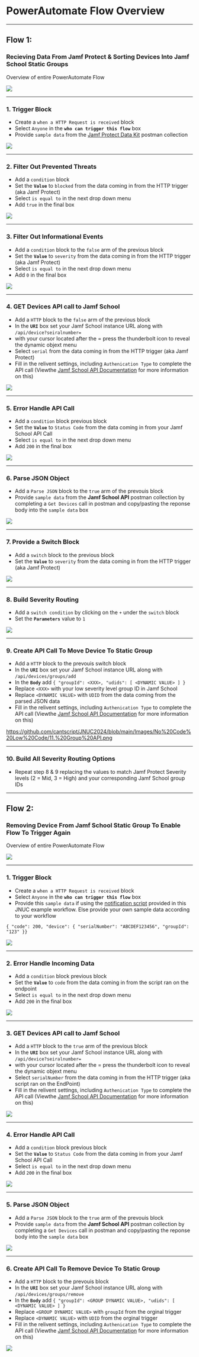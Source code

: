 # PowerAutomate Flow Overview

---

## Flow 1: 
### Recieving Data From Jamf Protect & Sorting Devices Into Jamf School Static Groups

Overview of entire PowerAutomate Flow

![](https://github.com/cantscript/JNUC2024/blob/main/Images/No%20Code%20Low%20Code/01.%20Protect%20School%20Connector%20Full.png)



---
### 1. Trigger Block

* Create a `when a HTTP Request is received` block
* Select `Anyone` in the **`who can trigger this flow`** box
* Provide `sample data` from the [Jamf Protect Data Kit](https://www.postman.com/txhaflaire/jamf-open-source-community/collection/fh1725y/jamf-protect-data-kit?action=share&creator=19047489)  postman collection

![](https://github.com/cantscript/JNUC2024/blob/main/Images/No%20Code%20Low%20Code/02.%20First%20Trigger%20Block.png)

---
### 2. Filter Out Prevented Threats

* Add a `condition` block
* Set the **`Value`** to `blocked` from the data coming in from the HTTP trigger (aka Jamf Protect)
* Select `is equal to` in the next drop down menu
* Add `true` in the final box

![](https://github.com/cantscript/JNUC2024/blob/main/Images/No%20Code%20Low%20Code/03.%20Threat%20Prevention%20Filter.png)

---
### 3. Filter Out Informational Events

* Add a `condition` block to the `false` arm of the previous block
* Set the **`Value`** to `severity` from the data coming in from the HTTP trigger (aka Jamf Protect)
* Select `is equal to` in the next drop down menu
* Add `0` in the final box

![](https://github.com/cantscript/JNUC2024/blob/main/Images/No%20Code%20Low%20Code/04.%20Informational%20Filter.png)

---
### 4. GET Devices API call to Jamf School

* Add a `HTTP` block to the `false` arm of the previous block
* In the **`URI`** box set your Jamf School instance URL along with `/api/device?seiralnumber=`
* with your cursor located after the = press the thunderbolt icon to reveal the dynamic objext menu
* Select `serial` from the data coming in from the HTTP trigger (aka Jamf Protect)
* Fill in the relivent settings, including `Authenication Type` to complete the API call (Viewthe [Jamf School API Documentation](https://school.jamfcloud.com/api/docs/) for more information on this)

![](https://github.com/cantscript/JNUC2024/blob/main/Images/No%20Code%20Low%20Code/05.%20GET%20Devices%20API.png)

---
### 5. Error Handle API Call

* Add a `condition` block previous block
* Set the **`Value`** to `Status Code` from the data coming in from your Jamf School API Call
* Select `is equal to` in the next drop down menu
* Add `200` in the final box

![](https://github.com/cantscript/JNUC2024/blob/main/Images/No%20Code%20Low%20Code/06.%20API%20Call%20Success.png)

---
### 6. Parse JSON Object

* Add a `Parse JSON` block to the `true` arm of the prevouis block
* Provide `sample data` from the **Jamf School API** postman collection by completing a `Get Devices` call in postman and copy/pasting the reponse body into the `sample data` box

![](https://github.com/cantscript/JNUC2024/blob/main/Images/No%20Code%20Low%20Code/07.%20Parse%20JSON.png)

---
### 7. Provide a Switch Block

* Add a `switch` block to the previous block
* Set the **`Value`** to `severity` from the data coming in from the HTTP trigger (aka Jamf Protect)

![](https://github.com/cantscript/JNUC2024/blob/main/Images/No%20Code%20Low%20Code/08.%20Severity%20Switch.png)

---
### 8. Build Severity Routing

* Add a `switch condition` by clicking on the `+` under the `switch` block
* Set the **`Parameters`** value to `1`

![](https://github.com/cantscript/JNUC2024/blob/main/Images/No%20Code%20Low%20Code/09.%20Low%20Switch.png)

---
### 9. Create API Call To Move Device To Static Group

* Add a `HTTP` block to the prevouis switch block
* In the **`URI`** box set your Jamf School instance URL along with `/api/devices/groups/add`
* In the **`Body`** add `{ "groupId": <XXX>, "udids": [ <DYNAMIC VALUE> ] }`
* Replace `<XXX>` with your low severity level group ID in Jamf School
* Replace `<DYNAMIC VALUE>` with `UDID` from the data coming from the parsed JSON data
* Fill in the relivent settings, including `Authenication Type` to complete the API call (Viewthe [Jamf School API Documentation](https://school.jamfcloud.com/api/docs/) for more information on this)

https://github.com/cantscript/JNUC2024/blob/main/Images/No%20Code%20Low%20Code/11.%20Group%20API.png

---
### 10. Build All Severity Routing Options

* Repeat step 8 & 9 replacing the values to match Jamf Protect Severity levels (2 = Mid, 3 = High) and your corresponding Jamf School group IDs


---

## Flow 2: 
### Removing Device From Jamf School Static Group To Enable Flow To Trigger Again

Overview of entire PowerAutomate Flow

![](https://github.com/cantscript/JNUC2024/blob/main/Images/No%20Code%20Low%20Code/12.%20Remove%20Flow%20Full.png)

---
### 1. Trigger Block
* Create a `when a HTTP Request is received` block
* Select `Anyone` in the **`who can trigger this flow`** box
* Provide this `sample data` if using the [notification script](https://github.com/cantscript/JNUC2024/blob/main/No-Code%3ALow-Code%20Solutions%20for%20Seamless%20Protection%20With%20Jamf%20/Jamf%20School%20Protect%20workflow.sh) provided in this JNUC example workflow. Else provide your own sample data according to your workflow

`{ "code": 200, "device": { "serialNumber": "ABCDEF123456", "groupId": "123" }}`

![](https://github.com/cantscript/JNUC2024/blob/main/Images/No%20Code%20Low%20Code/13.%20Remove%20Flow%20Trigger.png)

---
### 2. Error Handle Incoming Data

* Add a `condition` block previous block
* Set the **`Value`** to `code` from the data coming in from the script ran on the endpoint
* Select `is equal to` in the next drop down menu
* Add `200` in the final box

![](https://github.com/cantscript/JNUC2024/blob/main/Images/No%20Code%20Low%20Code/14.%20Remove%20Flow%20Success.png)

---
### 3. GET Devices API call to Jamf School

* Add a `HTTP` block to the `true` arm of the previous block
* In the **`URI`** box set your Jamf School instance URL along with `/api/device?seiralnumber=`
* with your cursor located after the = press the thunderbolt icon to reveal the dynamic objext menu
* Select `serialNumber` from the data coming in from the HTTP trigger (aka script ran on the EndPoint)
* Fill in the relivent settings, including `Authenication Type` to complete the API call (Viewthe [Jamf School API Documentation](https://school.jamfcloud.com/api/docs/) for more information on this)

![](https://github.com/cantscript/JNUC2024/blob/main/Images/No%20Code%20Low%20Code/15.%20Remove%20Flow%20GET%20Devices.png)

---
### 4. Error Handle API Call

* Add a `condition` block previous block
* Set the **`Value`** to `Status Code` from the data coming in from your Jamf School API Call
* Select `is equal to` in the next drop down menu
* Add `200` in the final box

![](https://github.com/cantscript/JNUC2024/blob/main/Images/No%20Code%20Low%20Code/16.%20Remove%20Flow%20API%20Success.png)

---
### 5. Parse JSON Object

* Add a `Parse JSON` block to the `true` arm of the prevouis block
* Provide `sample data` from the **Jamf School API** postman collection by completing a `Get Devices` call in postman and copy/pasting the reponse body into the `sample data` box

![](https://github.com/cantscript/JNUC2024/blob/main/Images/No%20Code%20Low%20Code/17.%20Remove%20Flow%20Parse%20API.png)

---
### 6. Create API Call To Remove Device To Static Group

* Add a `HTTP` block to the prevouis block
* In the **`URI`** box set your Jamf School instance URL along with `/api/devices/groups/remove`
* In the **`Body`** add `{ "groupId": <GROUP DYNAMIC VALUE>, "udids": [ <DYNAMIC VALUE> ] }`
* Replace `<GROUP DYNAMIC VALUE>` with `groupId` from the orginal trigger
* Replace `<DYNAMIC VALUE>` with `UDID` from the orginal trigger
* Fill in the relivent settings, including `Authenication Type` to complete the API call (Viewthe [Jamf School API Documentation](https://school.jamfcloud.com/api/docs/) for more information on this)

![](https://github.com/cantscript/JNUC2024/blob/main/Images/No%20Code%20Low%20Code/18.%20Remove%20Flow%20Remove%20Group%20API.png)


